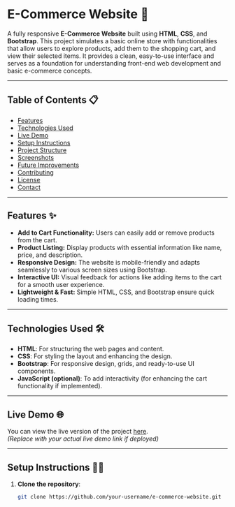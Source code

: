 # E-Commerce Website 🛒  

A fully responsive **E-Commerce Website** built using **HTML**, **CSS**, and **Bootstrap**. This project simulates a basic online store with functionalities that allow users to explore products, add them to the shopping cart, and view their selected items. It provides a clean, easy-to-use interface and serves as a foundation for understanding front-end web development and basic e-commerce concepts.  

---

## Table of Contents 📋  
- [Features](#features-✨)  
- [Technologies Used](#technologies-used-🛠️)  
- [Live Demo](#live-demo-🌐)  
- [Setup Instructions](#setup-instructions-🧑‍💻)  
- [Project Structure](#project-structure-🗂️)  
- [Screenshots](#screenshots-📸)  
- [Future Improvements](#future-improvements-🚀)  
- [Contributing](#contributing-🤝)  
- [License](#license-📄)  
- [Contact](#contact-📬)  

---

## Features ✨  
- **Add to Cart Functionality:** Users can easily add or remove products from the cart.  
- **Product Listing:** Display products with essential information like name, price, and description.  
- **Responsive Design:** The website is mobile-friendly and adapts seamlessly to various screen sizes using Bootstrap.  
- **Interactive UI:** Visual feedback for actions like adding items to the cart for a smooth user experience.  
- **Lightweight & Fast:** Simple HTML, CSS, and Bootstrap ensure quick loading times.  

---

## Technologies Used 🛠️  
- **HTML**: For structuring the web pages and content.  
- **CSS**: For styling the layout and enhancing the design.  
- **Bootstrap**: For responsive design, grids, and ready-to-use UI components.  
- **JavaScript (optional)**: To add interactivity (for enhancing the cart functionality if implemented).  

---

## Live Demo 🌐  
You can view the live version of the project [here](https://your-live-demo-link.com).  
*(Replace with your actual live demo link if deployed)*  

---

## Setup Instructions 🧑‍💻  

1. **Clone the repository**:  
   ```bash
   git clone https://github.com/your-username/e-commerce-website.git

